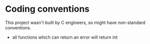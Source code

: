 # Coding conventions
This project wasn't built by C engineers, so might have non-standard conventions.

- all functions which can return an error will return int


